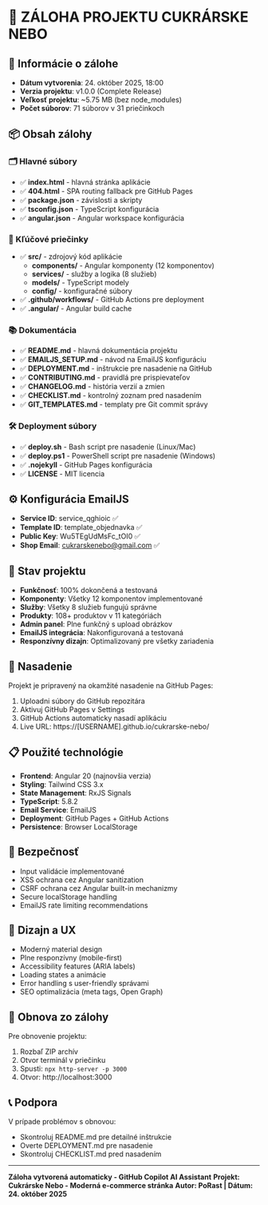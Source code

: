 # 📂 ZÁLOHA PROJEKTU CUKRÁRSKE NEBO

## 📅 Informácie o zálohе
- **Dátum vytvorenia**: 24. október 2025, 18:00
- **Verzia projektu**: v1.0.0 (Complete Release)
- **Veľkosť projektu**: ~5.75 MB (bez node_modules)
- **Počet súborov**: 71 súborov v 31 priečinkoch

## 📦 Obsah zálohy

### 🗂️ Hlavné súbory
- ✅ **index.html** - hlavná stránka aplikácie
- ✅ **404.html** - SPA routing fallback pre GitHub Pages
- ✅ **package.json** - závislosti a skripty
- ✅ **tsconfig.json** - TypeScript konfigurácia
- ✅ **angular.json** - Angular workspace konfigurácia

### 📁 Kľúčové priečinky
- ✅ **src/** - zdrojový kód aplikácie
  - **components/** - Angular komponenty (12 komponentov)
  - **services/** - služby a logika (8 služieb)
  - **models/** - TypeScript modely
  - **config/** - konfiguračné súbory
- ✅ **.github/workflows/** - GitHub Actions pre deployment
- ✅ **.angular/** - Angular build cache

### 📚 Dokumentácia
- ✅ **README.md** - hlavná dokumentácia projektu
- ✅ **EMAILJS_SETUP.md** - návod na EmailJS konfiguráciu
- ✅ **DEPLOYMENT.md** - inštrukcie pre nasadenie na GitHub
- ✅ **CONTRIBUTING.md** - pravidlá pre prispievateľov
- ✅ **CHANGELOG.md** - história verzií a zmien
- ✅ **CHECKLIST.md** - kontrolný zoznam pred nasadením
- ✅ **GIT_TEMPLATES.md** - templaty pre Git commit správy

### 🛠️ Deployment súbory
- ✅ **deploy.sh** - Bash script pre nasadenie (Linux/Mac)
- ✅ **deploy.ps1** - PowerShell script pre nasadenie (Windows)
- ✅ **.nojekyll** - GitHub Pages konfigurácia
- ✅ **LICENSE** - MIT licencia

## ⚙️ Konfigurácia EmailJS
- **Service ID**: service_qghioic ✅
- **Template ID**: template_objednavka ✅
- **Public Key**: Wu5TEgUdMsFc_tOI0 ✅
- **Shop Email**: cukrarskenebo@gmail.com ✅

## 🎯 Stav projektu
- **Funkčnosť**: 100% dokončená a testovaná
- **Komponenty**: Všetky 12 komponentov implementované
- **Služby**: Všetky 8 služieb fungujú správne
- **Produkty**: 108+ produktov v 11 kategóriách
- **Admin panel**: Plne funkčný s upload obrázkov
- **EmailJS integrácia**: Nakonfigurovaná a testovaná
- **Responzívny dizajn**: Optimalizovaný pre všetky zariadenia

## 🚀 Nasadenie
Projekt je pripravený na okamžité nasadenie na GitHub Pages:
1. Uploadni súbory do GitHub repozitára
2. Aktivuj GitHub Pages v Settings
3. GitHub Actions automaticky nasadí aplikáciu
4. Live URL: https://[USERNAME].github.io/cukrarske-nebo/

## 📋 Použité technológie
- **Frontend**: Angular 20 (najnovšia verzia)
- **Styling**: Tailwind CSS 3.x
- **State Management**: RxJS Signals
- **TypeScript**: 5.8.2
- **Email Service**: EmailJS
- **Deployment**: GitHub Pages + GitHub Actions
- **Persistence**: Browser LocalStorage

## 🔐 Bezpečnosť
- Input validácie implementované
- XSS ochrana cez Angular sanitization
- CSRF ochrana cez Angular built-in mechanizmy
- Secure localStorage handling
- EmailJS rate limiting recommendations

## 🎨 Dizajn a UX
- Moderný material design
- Plne responzívny (mobile-first)
- Accessibility features (ARIA labels)
- Loading states a animácie
- Error handling s user-friendly správami
- SEO optimalizácia (meta tags, Open Graph)

## 💾 Obnova zo zálohy
Pre obnovenie projektu:
1. Rozbaľ ZIP archív
2. Otvor terminál v priečinku
3. Spusti: `npx http-server -p 3000`
4. Otvor: http://localhost:3000

## 📞 Podpora
V prípade problémov s obnovou:
- Skontroluj README.md pre detailné inštrukcie
- Overte DEPLOYMENT.md pre nasadenie
- Skontroluj CHECKLIST.md pred nasadením

---

**Záloha vytvorená automaticky - GitHub Copilot AI Assistant**
**Projekt: Cukrárske Nebo - Moderná e-commerce stránka**
**Autor: PoRast | Dátum: 24. október 2025**